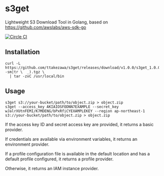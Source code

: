 # s3get

Lightweight S3 Download Tool in Golang, based on https://github.com/awslabs/aws-sdk-go

[![Circle CI](https://circleci.com/gh/ttakezawa/s3get.png?style=shield)](https://circleci.com/gh/ttakezawa/s3get)

## Installation

    curl -L https://github.com/ttakezawa/s3get/releases/download/v1.0.0/s3get_1.0.0_$(uname -sm|tr \  _).tgz \
      | tar -zxC /usr/local/bin

## Usage

    s3get s3://your-bucket/path/to/object.zip > object.zip
    s3get --access_key AKIAIOSFODNN7EXAMPLE --secret_key wJalrXUtnFEMI/K7MDENG/bPxRfiCYEXAMPLEKEY --region ap-northeast-1 s3://your-bucket/path/to/object.zip > object.zip

If the access key ID and secret access key are provided, it returns a basic
provider.

If credentials are available via environment variables, it returns an
environment provider.

If a profile configuration file is available in the default location and has
a default profile configured, it returns a profile provider.

Otherwise, it returns an IAM instance provider.
